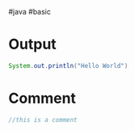  #java #basic    

# Output
```Java
System.out.println("Hello World")
```

# Comment
```Java
//this is a comment
```